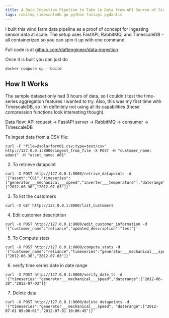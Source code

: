 ```yaml
---
title: A Data Ingestion Pipeline to Take in Data from API Source of Simulated Wind Farm to TimescaleDB
tags: rabitmq timescaledb go python fastapi pydantic
---
```


I built this wind farm data pipeline as a proof of concept for ingesting sensor data at scale. The setup uses FastAPI, RabbitMQ, and TimescaleDB - all containerized so you can spin it up with one command.

Full code is at [github.com/daftengineer/data-ingestion](https://github.com/daftengineer/data-ingestion)

Once it is built you can just do 
```
docker-compose up --build
```

## How It Works

The sample dataset only had 3 hours of data, so I couldn't test the time-series aggregation features I wanted to try. Also, this was my first time with TimescaleDB, so I'm definitely not using all its capabilities (those compression functions look interesting though).

Data flow: API request → FastAPI server → RabbitMQ → consumer → TimescaleDB

To ingest data from a CSV file:
```
curl -F "file=@solarfarm01.csv;type=text/csv" http://127.0.0.1:8000/ingest_from_file -X POST -H "customer_name: adani" -H "asset_name: A01"
```

2. To retrieve datapoint
```
curl -X POST http://127.0.0.1:8000/retrive_datapoints -d '{"asset":"C01","timeseries":["generator___mechanical___speed","inverter___temperature"],"daterange":["2012-06-30","2012-07-03"]}'
```

3. To list the customers
```
curl -X GET http://127.0.0.1:8000/list_customers
```

4. Edit customer description
```
curl -X POST http://127.0.0.1:8000/edit_customer_information -d '{"customer_name":"reliance","updated_description":"test"}'
```

5. To Compute stats
```
curl -X POST http://127.0.0.1:8000/compute_stats -d '{"customer_name":"reliance","timeseries":"generator___mechanical___speed","daterange":["2012-06-30","2012-07-03"]}'
```

6. verify time series date in date range
```
curl -X POST http://127.0.0.1:8000/verify_date_ts -d '{"timeseries":"generator___mechanical___speed","daterange":["2012-06-30","2012-07-03"]}'
```

7. Delete data
```
curl -X POST http://127.0.0.1:8000/delete_datapoints -d '{"timeseries":"generator___mechanical___speed", "daterange":["2012-07-01 09:00:01","2012-07-01 10:06:45"]}'
```
